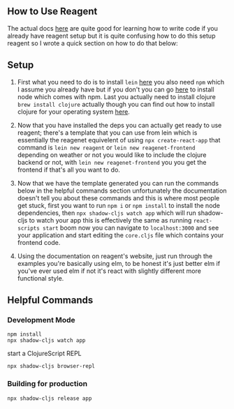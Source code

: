 ## How to Use Reagent
The actual docs [here](http://reagent-project.github.io/) are quite good for learning how to write code if you already have reagent setup but it is quite confusing how to do this setup reagent so I wrote a quick section on how to do that below:

## Setup
1. First what you need to do is to install `lein` [here](https://leiningen.org/) you also need `npm` which I assume you already have but if you don't you can go [here](https://nodejs.org/en/) to install node which comes with npm. Last you actually need to install clojure `brew install clojure` actually though you can find out how to install clojure for your operating system [here](https://clojure.org/guides/getting_started).

2. Now that you have installed the deps you can actually get ready to use reagent; there's a template that you can use from lein which is essentially the reagenet equivelent of using `npx create-react-app` that command is `lein new reagent` or `lein new reagenet-frontend` depending on weather or not you would like to include the clojure backend or not, with `lein new reagenet-frontend` you you get the frontend if that's all you want to do.

3. Now that we have the template generated you can run the commands below in the helpful commands section unfortunately the documentation doesn't tell you about these commands and this is where most people get stuck, first you want to run `npm i` or `npm install` to install the node dependencies, then `npx shadow-cljs watch app` which will run shadow-cljs to watch your app this is effectively the same as running `react-scripts start` boom now you can navigate to `localhost:3000` and see your application and start editing the `core.cljs` file which contains your frontend code.

4. Using the documentation on reagent's website, just run through the examples you're basically using elm, to be honest it's just better elm if you've ever used elm if not it's react with slightly different more functional style.

## Helpful Commands
### Development Mode
```
npm install
npx shadow-cljs watch app
```
start a ClojureScript REPL
```
npx shadow-cljs browser-repl
```
### Building for production

```
npx shadow-cljs release app
```
